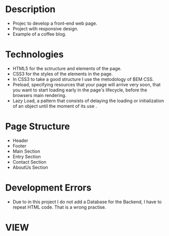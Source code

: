 # Description
- Projec to develop a front-end web page.
- Project with responsive design.
- Example of a coffee blog.

# Technologies 
- HTML5 for the sctructure and elements of the page.
- CSS3 for the styles of the elements in the page.
- In CSS3 to take a good structure I use the metodology of BEM CSS.
- Preload, specifying resources that your page will arrive very soon, that you want to start loading early in the page's lifecycle, before the browsers main rendering.
- Lazy Load, a pattern that consists of delaying the loading or initialization of an object until the moment of its use .

# Page Structure
- Header
- Footer
- Main Section
- Entry Section
- Contact Section
- AboutUs Section

# Development Errors
- Due to in this project I do not add a Database for the Backend, I have to repeat HTML code. That is a wrong practise.

# VIEW
